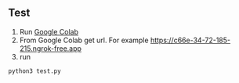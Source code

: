 ## Test
1. Run [Google Colab](https://colab.research.google.com/drive/16tnPzS9J1Yrbi4ht7ELKoV7J-3JhX4R9#scrollTo=yo8igJ5m5cmA)
2. From Google Colab get url. For example https://c66e-34-72-185-215.ngrok-free.app
3. run 
```sh
python3 test.py
```